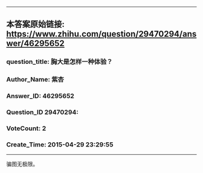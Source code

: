 ----------------------------------------
## 本答案原始链接: https://www.zhihu.com/question/29470294/answer/46295652
### question_title: 胸大是怎样一种体验？
### Author_Name: 紫杏
### Answer_ID: 46295652
### Question_ID 29470294: 
### VoteCount: 2
### Create_Time: 2015-04-29 23:29:55
----------------------------------------
骗图无极限。

